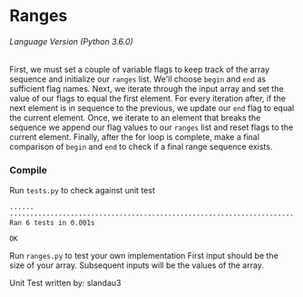 # Ranges
###### Language Version (Python 3.6.0)

First, we must set a couple of variable flags to keep track of the array
sequence and initialize our ```ranges``` list. We'll choose ```begin``` and ```end```
as sufficient flag names. Next, we iterate through the input array and set the
value of our flags to equal the first element. For every iteration after, if the
next element is in sequence to the previous, we update our `end` flag to equal
the current element. Once, we iterate to an element that breaks the sequence we
append our flag values to our ```ranges``` list and reset flags to the current
element. Finally, after the for loop is complete, make a final comparison of
```begin``` and ```end``` to check if a final range sequence exists.

### Compile
Run ```tests.py``` to check against unit test
```
......
----------------------------------------------------------------------
Ran 6 tests in 0.001s

OK
```

Run ```ranges.py``` to test your own implementation
First input should be the size of your array. Subsequent inputs will be the values
of the array.


Unit Test written by: slandau3
